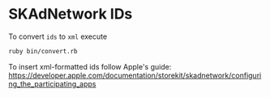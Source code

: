 # SKAdNetwork IDs

To convert `ids` to `xml` execute 
```bash
ruby bin/convert.rb
```

To insert xml-formatted ids follow Apple's guide:
https://developer.apple.com/documentation/storekit/skadnetwork/configuring_the_participating_apps
